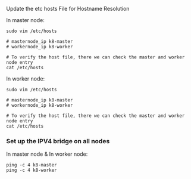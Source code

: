 
Update the etc hosts File for Hostname Resolution


In master node:

```
sudo vim /etc/hosts

# masternode_ip k8-master
# workernode_ip k8-worker

# To verify the host file, there we can check the master and worker node entry 
cat /etc/hosts

```

In worker node:

```
sudo vim /etc/hosts

# masternode_ip k8-master
# workernode_ip k8-worker

# To verify the host file, there we can check the master and worker node entry 
cat /etc/hosts

```



### Set up the IPV4 bridge on all nodes

In master node & In worker node:

```
ping -c 4 k8-master
ping -c 4 k8-worker

```















